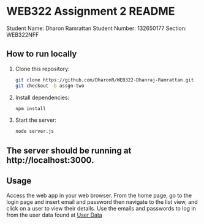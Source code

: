 # WEB322 Assignment 2 README

Student Name: Dharon Ramrattan
Student Number: 132650177
Section: WEB322NFF

## How to run locally

1. Clone this repository:
   ```bash
   git clone https://github.com/DharonR/WEB322-Dhanraj-Ramrattan.git
   git checkout -b assgn-two 
2. Install dependencies:
    ```bash
    npm install
3. Start the server:
    ```bash
    node server.js

## The server should be running at http://localhost:3000.

## Usage
Access the web app in your web browser.
From the home page, go to the login page and insert email and password then navigate to the list view, and click on a user to view their details.
Use the emails and passwords to log in from the user data found at [User Data](https://github.com/bqchristie/seneca-web322-fall-2023/blob/main/assignments/assignment-two/fakeUsers.json)

